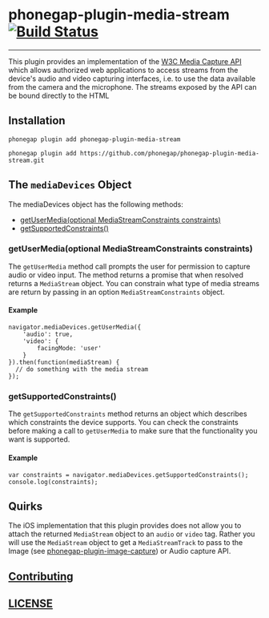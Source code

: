# phonegap-plugin-media-stream [![Build Status](https://travis-ci.org/phonegap/phonegap-plugin-media-stream.svg)](https://travis-ci.org/phonegap/phonegap-plugin-media-stream)
------------------------

This plugin provides an implementation of the [W3C Media Capture API](https://w3c.github.io/mediacapture-main/) which allows authorized web applications to access streams from the device's audio and video capturing interfaces, i.e. to use the data available from the camera and the microphone. The streams exposed by the API can be bound directly to the HTML <audio> or <video> elements or read and manipulated in the code, including further more specific processing via [Image Capture API](https://w3c.github.io/mediacapture-image/), [Media Recorder API](https://w3c.github.io/mediacapture-record/MediaRecorder.html) or [Real-Time Communication](https://w3c.github.io/webrtc-pc/).


## Installation

    phonegap plugin add phonegap-plugin-media-stream

    phonegap plugin add https://github.com/phonegap/phonegap-plugin-media-stream.git

## The `mediaDevices` Object

The mediaDevices object has the following methods:

- [getUserMedia(optional MediaStreamConstraints constraints)](https://github.com/phonegap/phonegap-plugin-media-stream#getusermediaoptional-mediastreamconstraints-constraints)
- [getSupportedConstraints()](https://github.com/phonegap/phonegap-plugin-media-stream#getsupportedconstraints)

### getUserMedia(optional MediaStreamConstraints constraints)

The `getUserMedia` method call prompts the user for permission to capture audio or video input. The method returns a promise that when resolved returns a `MediaStream` object. You can constrain what type of media streams are return by passing in an option `MediaStreamConstraints` object.

#### Example

```
navigator.mediaDevices.getUserMedia({
    'audio': true,
    'video': {
        facingMode: 'user'
    }
}).then(function(mediaStream) {
  // do something with the media stream
});
```

### getSupportedConstraints()

The `getSupportedConstraints` method returns an object which describes which constraints the device supports. You can check the constraints before making a call to `getUserMedia` to make sure that the functionality you want is supported.

#### Example

```
var constraints = navigator.mediaDevices.getSupportedConstraints();
console.log(constraints);
```

## Quirks

The iOS implementation that this plugin provides does not allow you to attach the returned `MediaStream` object to an `audio` or `video` tag. Rather you will use the `MediaStream` object to get a `MediaStreamTrack` to pass to the Image (see [phonegap-plugin-image-capture](https://github.com/phonegap/phonegap-plugin-image-capture)) or Audio capture API.

## [Contributing](.github/CONTRIBUTING.md)

## [LICENSE](LICENSE)
